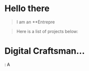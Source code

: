 
# Hello there 

 > I am an **Entrepre

> Here is a list of projects below: 

# Digital Craftsman...
: A 